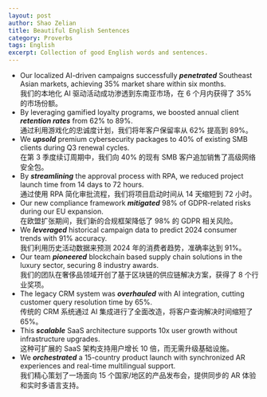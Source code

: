 ```yaml
---
layout: post
author: Shao Zelian
title: Beautiful English Sentences
category: Proverbs
tags: English
excerpt: Collection of good English words and sentences.
---
```


- Our localized AI-driven campaigns successfully <span class="font-green">***penetrated***</span> Southeast Asian markets, achieving 35% market share within six months.<br/>
    我们的本地化 AI 驱动活动成功渗透到东南亚市场，在 6 个月内获得了 35% 的市场份额。
- By leveraging gamified loyalty programs, we boosted annual client <span class="font-green">***retention rates***</span> from 62% to 89%.<br/>
    通过利用游戏化的忠诚度计划，我们将年客户保留率从 62% 提高到 89%。
- We <span class="font-green">***upsold***</span> premium cybersecurity packages to 40% of existing SMB clients during Q3 renewal cycles.<br/>
    在第 3 季度续订周期中，我们向 40% 的现有 SMB 客户追加销售了高级网络安全包。
- By <span class="font-green">***streamlining***</span> the approval process with RPA, we reduced project launch time from 14 days to 72 hours.<br/>
    通过使用 RPA 简化审批流程，我们将项目启动时间从 14 天缩短到 72 小时。
- Our new compliance framework <span class="font-green">***mitigated***</span> 98% of GDPR-related risks during our EU expansion.<br/>
    在欧盟扩张期间，我们新的合规框架降低了 98% 的 GDPR 相关风险。
- We <span class="font-green">***leveraged***</span> historical campaign data to predict 2024 consumer trends with 91% accuracy.<br/>
    我们利用历史活动数据来预测 2024 年的消费者趋势，准确率达到 91%。
- Our team <span class="font-green">***pioneered***</span> blockchain based supply chain solutions in the luxury sector, securing 8 industry awards.<br/>
    我们的团队在奢侈品领域开创了基于区块链的供应链解决方案，获得了 8 个行业奖项。
- The legacy CRM system was <span class="font-green">***overhauled***</span> with AI integration, cutting customer query resolution time by 65%.<br/>
    传统的 CRM 系统通过 AI 集成进行了全面改造，将客户查询解决时间缩短了 65%。
- This <span class="font-green">***scalable***</span> SaaS architecture supports 10x user growth without infrastructure upgrades.<br/>
    这种可扩展的 SaaS 架构支持用户增长 10 倍，而无需升级基础设施。
- We <span class="font-green">***orchestrated***</span> a 15-country product launch with synchronized AR experiences and real-time multilingual support.<br/>
    我们精心策划了一场面向 15 个国家/地区的产品发布会，提供同步的 AR 体验和实时多语言支持。